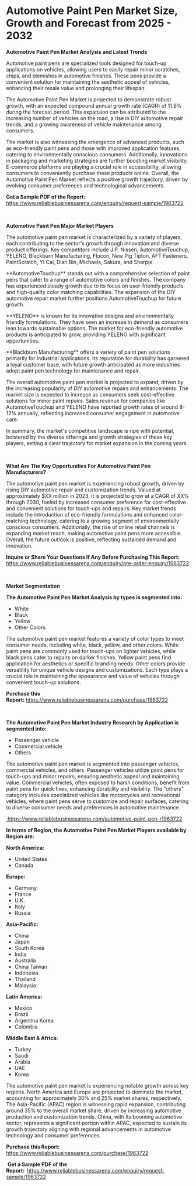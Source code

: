 <p><h1>Automotive Paint Pen Market Size, Growth and Forecast from 2025 - 2032</h1></p><p><strong>Automotive Paint Pen Market Analysis and Latest Trends</strong></p>
<p><p>Automotive paint pens are specialized tools designed for touch-up applications on vehicles, allowing users to easily repair minor scratches, chips, and blemishes in automotive finishes. These pens provide a convenient solution for maintaining the aesthetic appeal of vehicles, enhancing their resale value and prolonging their lifespan.</p><p>The Automotive Paint Pen Market is projected to demonstrate robust growth, with an expected compound annual growth rate (CAGR) of 11.9% during the forecast period. This expansion can be attributed to the increasing number of vehicles on the road, a rise in DIY automotive repair trends, and a growing awareness of vehicle maintenance among consumers. </p><p>The market is also witnessing the emergence of advanced products, such as eco-friendly paint pens and those with improved application features, catering to environmentally conscious consumers. Additionally, innovations in packaging and marketing strategies are further boosting market visibility. E-commerce platforms are playing a crucial role in accessibility, allowing consumers to conveniently purchase these products online. Overall, the Automotive Paint Pen Market reflects a positive growth trajectory, driven by evolving consumer preferences and technological advancements.</p></p>
<p><strong>Get a Sample PDF of the Report:&nbsp;</strong> <a href="https://www.reliablebusinessarena.com/enquiry/request-sample/1963722?utm_campaign=2188&utm_medium=2&utm_source=Github&utm_content=ia&utm_term=16042025&utm_id=automotive-paint-pen">https://www.reliablebusinessarena.com/enquiry/request-sample/1963722</a></p>
<p>&nbsp;</p>
<p><strong>Automotive Paint Pen Major Market Players</strong></p>
<p><p>The automotive paint pen market is characterized by a variety of players, each contributing to the sector's growth through innovation and diverse product offerings. Key competitors include J.P. Nissen, AutomotiveTouchup, YELENO, Blackburn Manufacturing, Flocon, New Pig Tipton, AFT Fasteners, PaintScratch, YI Cai, Dian Bin, Michaels, Sakura, and Sharpie.</p><p>**AutomotiveTouchup** stands out with a comprehensive selection of paint pens that cater to a range of automotive colors and finishes. The company has experienced steady growth due to its focus on user-friendly products and high-quality color matching capabilities. The expansion of the DIY automotive repair market further positions AutomotiveTouchup for future growth.</p><p>**YELENO** is known for its innovative designs and environmentally friendly formulations. They have seen an increase in demand as consumers lean towards sustainable options. The market for eco-friendly automotive products is anticipated to grow, providing YELENO with significant opportunities.</p><p>**Blackburn Manufacturing** offers a variety of paint pen solutions primarily for industrial applications. Its reputation for durability has garnered a loyal customer base, with future growth anticipated as more industries adopt paint pen technology for maintenance and repair.</p><p>The overall automotive paint pen market is projected to expand, driven by the increasing popularity of DIY automotive repairs and enhancements. The market size is expected to increase as consumers seek cost-effective solutions for minor paint repairs. Sales revenue for companies like AutomotiveTouchup and YELENO have reported growth rates of around 8-12% annually, reflecting increased consumer engagement in automotive care.</p><p>In summary, the market's competitive landscape is ripe with potential, bolstered by the diverse offerings and growth strategies of these key players, setting a clear trajectory for market expansion in the coming years.</p></p>
<p>&nbsp;</p>
<p><strong>What Are The Key Opportunities For Automotive Paint Pen Manufacturers?</strong></p>
<p><p>The automotive paint pen market is experiencing robust growth, driven by rising DIY automotive repair and customization trends. Valued at approximately $XX million in 2023, it is projected to grow at a CAGR of XX% through 2030, fueled by increased consumer preference for cost-effective and convenient solutions for touch-ups and repairs. Key market trends include the introduction of eco-friendly formulations and enhanced color-matching technology, catering to a growing segment of environmentally conscious consumers. Additionally, the rise of online retail channels is expanding market reach, making automotive paint pens more accessible. Overall, the future outlook is positive, reflecting sustained demand and innovation.</p></p>
<p><strong>Inquire or Share Your Questions If Any Before Purchasing This Report:</strong> <a href="https://www.reliablebusinessarena.com/enquiry/pre-order-enquiry/1963722?utm_campaign=2188&utm_medium=2&utm_source=Github&utm_content=ia&utm_term=16042025&utm_id=automotive-paint-pen">https://www.reliablebusinessarena.com/enquiry/pre-order-enquiry/1963722</a></p>
<p>&nbsp;</p>
<p><strong>Market Segmentation</strong></p>
<p><strong>The Automotive Paint Pen Market Analysis by types is segmented into:</strong></p>
<p><ul><li>White</li><li>Black</li><li>Yellow</li><li>Other Colors</li></ul></p>
<p><p>The automotive paint pen market features a variety of color types to meet consumer needs, including white, black, yellow, and other colors. White paint pens are commonly used for touch-ups on lighter vehicles, while black pens cater to repairs on darker finishes. Yellow paint pens find application for aesthetics or specific branding needs. Other colors provide versatility for unique vehicle designs and customizations. Each type plays a crucial role in maintaining the appearance and value of vehicles through convenient touch-up solutions.</p></p>
<p><strong>Purchase this Report:&nbsp;</strong><a href="https://www.reliablebusinessarena.com/purchase/1963722?utm_campaign=2188&utm_medium=2&utm_source=Github&utm_content=ia&utm_term=16042025&utm_id=automotive-paint-pen">https://www.reliablebusinessarena.com/purchase/1963722</a></p>
<p>&nbsp;</p>
<p><strong>The Automotive Paint Pen Market Industry Research by Application is segmented into:</strong></p>
<p><ul><li>Passenger vehicle</li><li>Commercial vehicle</li><li>Others</li></ul></p>
<p><p>The automotive paint pen market is segmented into passenger vehicles, commercial vehicles, and others. Passenger vehicles utilize paint pens for touch-ups and minor repairs, ensuring aesthetic appeal and maintaining value. Commercial vehicles, often exposed to harsh conditions, benefit from paint pens for quick fixes, enhancing durability and visibility. The "others" category includes specialized vehicles like motorcycles and recreational vehicles, where paint pens serve to customize and repair surfaces, catering to diverse consumer needs and preferences in automotive maintenance.</p></p>
<p><a href="https://www.reliablebusinessarena.com/automotive-paint-pen-r1963722?utm_campaign=2188&utm_medium=2&utm_source=Github&utm_content=ia&utm_term=16042025&utm_id=automotive-paint-pen">&nbsp;https://www.reliablebusinessarena.com/automotive-paint-pen-r1963722</a></p>
<p><strong>In terms of Region, the Automotive Paint Pen Market Players available by Region are:</strong></p>
<p>
    <p> <strong> North America: </strong>
        <ul>
            <li>United States</li>
            <li>Canada</li>
        </ul>
        </p> 
    <p> <strong> Europe: </strong>
        <ul>
            <li>Germany</li>
            <li>France</li>
            <li>U.K.</li>
            <li>Italy</li>
            <li>Russia</li>
        </ul>
        </p> 
    <p> <strong> Asia-Pacific: </strong>
        <ul>
            <li>China</li>
            <li>Japan</li>
            <li>South Korea</li>
            <li>India</li>
            <li>Australia</li>
            <li>China Taiwan</li>
            <li>Indonesia</li>
            <li>Thailand</li>
            <li>Malaysia</li>
        </ul>
        </p> 
    <p> <strong> Latin America: </strong>
        <ul>
            <li>Mexico</li>
            <li>Brazil</li>
            <li>Argentina Korea</li>
            <li>Colombia</li>
        </ul>
        </p> 
    <p> <strong> Middle East & Africa: </strong>
        <ul>
            <li>Turkey</li>
            <li>Saudi</li>
            <li>Arabia</li>
            <li>UAE</li>
            <li>Korea</li>
        </ul>
    </p>
    </p>
<p><p>The automotive paint pen market is experiencing notable growth across key regions. North America and Europe are projected to dominate the market, accounting for approximately 30% and 25% market shares, respectively. The Asia-Pacific (APAC) region is witnessing rapid expansion, contributing around 35% to the overall market share, driven by increasing automotive production and customization trends. China, with its booming automotive sector, represents a significant portion within APAC, expected to sustain its growth trajectory aligning with regional advancements in automotive technology and consumer preferences.</p></p>
<p><strong>Purchase this Report: </strong><a href="https://www.reliablebusinessarena.com/purchase/1963722?utm_campaign=2188&utm_medium=2&utm_source=Github&utm_content=ia&utm_term=16042025&utm_id=automotive-paint-pen">https://www.reliablebusinessarena.com/purchase/1963722</a></p>
<p>&nbsp;<strong>Get a Sample PDF of the Report:&nbsp;&nbsp;</strong><a href="https://www.reliablebusinessarena.com/enquiry/request-sample/1963722?utm_campaign=2188&utm_medium=2&utm_source=Github&utm_content=ia&utm_term=16042025&utm_id=automotive-paint-pen">https://www.reliablebusinessarena.com/enquiry/request-sample/1963722</a></p>
<p><strong></strong></p>
<p><p></p><p></p><p></p></p>